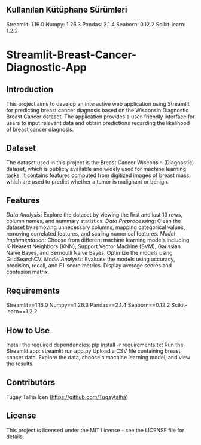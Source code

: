 ## Kullanılan Kütüphane Sürümleri
Streamlit: 1.16.0
Numpy: 1.26.3
Pandas: 2.1.4
Seaborn: 0.12.2
Scikit-learn: 1.2.2


# Streamlit-Breast-Cancer-Diagnostic-App

## Introduction 
This project aims to develop an interactive web application using Streamlit for predicting breast cancer diagnosis based on the Wisconsin Diagnostic Breast Cancer dataset. The application provides a user-friendly interface for users to input relevant data and obtain predictions regarding the likelihood of breast cancer diagnosis.  
## Dataset 
The dataset used in this project is the Breast Cancer Wisconsin (Diagnostic) dataset, which is publicly available and widely used for machine learning tasks. It contains features computed from digitized images of breast mass, which are used to predict whether a tumor is malignant or benign.
## Features
*Data Analysis*: Explore the dataset by viewing the first and last 10 rows, column names, and summary statistics.
*Data Preprocessing*: Clean the dataset by removing unnecessary columns, mapping categorical values, removing correlated features, and scaling numerical features.
*Model Implementation*: Choose from different machine learning models including K-Nearest Neighbors (KNN), Support Vector Machine (SVM), Gaussian Naive Bayes, and Bernoulli Naive Bayes. Optimize the models using GridSearchCV.
*Model Analysis*: Evaluate the models using accuracy, precision, recall, and F1-score metrics. Display average scores and confusion matrix.
## Requirements
Streamlit==1.16.0
Numpy==1.26.3
Pandas==2.1.4
Seaborn==0.12.2
Scikit-learn==1.2.2
## How to Use
Install the required dependencies: pip install -r requirements.txt
Run the Streamlit app: streamlit run app.py
Upload a CSV file containing breast cancer data.
Explore the data, choose a machine learning model, and view the results.
## Contributors
Tugay Talha İçen (https://github.com/Tugaytalha)
## License
This project is licensed under the MIT License - see the LICENSE file for details.